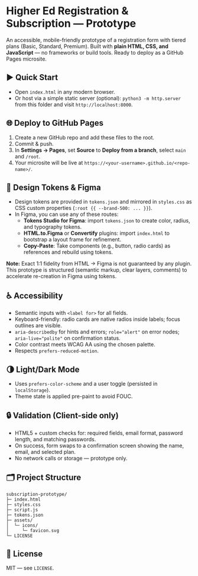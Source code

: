
# Higher Ed Registration & Subscription — Prototype

An accessible, mobile-friendly prototype of a registration form with tiered plans (Basic, Standard, Premium). Built with **plain HTML, CSS, and JavaScript** — no frameworks or build tools. Ready to deploy as a GitHub Pages microsite.

## ▶️ Quick Start

- Open `index.html` in any modern browser.
- Or host via a simple static server (optional): `python3 -m http.server` from this folder and visit `http://localhost:8000`.

## 🌐 Deploy to GitHub Pages

1. Create a new GitHub repo and add these files to the root.
2. Commit & push.
3. In **Settings → Pages**, set **Source** to **Deploy from a branch**, select `main` and `/root`.
4. Your microsite will be live at `https://<your-username>.github.io/<repo-name>/`.

## 🎨 Design Tokens & Figma

- Design tokens are provided in `tokens.json` and mirrored in `styles.css` as CSS custom properties (`:root {{ --brand-500: ... }}`).
- In Figma, you can use any of these routes:
  - **Tokens Studio for Figma**: import `tokens.json` to create color, radius, and typography tokens.
  - **HTML.to.Figma** or **Convertify** plugins: import `index.html` to bootstrap a layout frame for refinement.
  - **Copy-Paste**: Take components (e.g., button, radio cards) as references and rebuild using tokens.

**Note:** Exact 1:1 fidelity from HTML → Figma is not guaranteed by any plugin. This prototype is structured (semantic markup, clear layers, comments) to accelerate re-creation in Figma using tokens.

## ♿ Accessibility

- Semantic inputs with `<label for>` for all fields.
- Keyboard-friendly: radio cards are native radios inside labels; focus outlines are visible.
- `aria-describedby` for hints and errors; `role="alert"` on error nodes; `aria-live="polite"` on confirmation status.
- Color contrast meets WCAG AA using the chosen palette.
- Respects `prefers-reduced-motion`.

## 🌗 Light/Dark Mode

- Uses `prefers-color-scheme` and a user toggle (persisted in `localStorage`).
- Theme state is applied pre-paint to avoid FOUC.

## 🔒 Validation (Client-side only)

- HTML5 + custom checks for: required fields, email format, password length, and matching passwords.
- On success, form swaps to a confirmation screen showing the name, email, and selected plan.
- No network calls or storage — prototype only.

## 🗂 Project Structure

```
subscription-prototype/
├─ index.html
├─ styles.css
├─ script.js
├─ tokens.json
├─ assets/
│  └─ icons/
│     └─ favicon.svg
└─ LICENSE
```

## 📄 License

MIT — see `LICENSE`.
